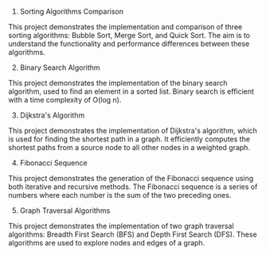 1. Sorting Algorithms Comparison

This project demonstrates the implementation and comparison of three sorting algorithms: Bubble Sort, Merge Sort, and Quick Sort. The aim is to understand the functionality and performance differences between these algorithms.

2. Binary Search Algorithm

This project demonstrates the implementation of the binary search algorithm, used to find an element in a sorted list. Binary search is efficient with a time complexity of O(log n).

3. Dijkstra's Algorithm

This project demonstrates the implementation of Dijkstra's algorithm, which is used for finding the shortest path in a graph. It efficiently computes the shortest paths from a source node to all other nodes in a weighted graph.

4. Fibonacci Sequence

This project demonstrates the generation of the Fibonacci sequence using both iterative and recursive methods. The Fibonacci sequence is a series of numbers where each number is the sum of the two preceding ones.

5. Graph Traversal Algorithms

This project demonstrates the implementation of two graph traversal algorithms: Breadth First Search (BFS) and Depth First Search (DFS). These algorithms are used to explore nodes and edges of a graph.
